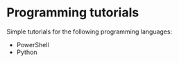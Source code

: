 # Programming tutorials
Simple tutorials for the following programming languages:
- PowerShell
- Python
